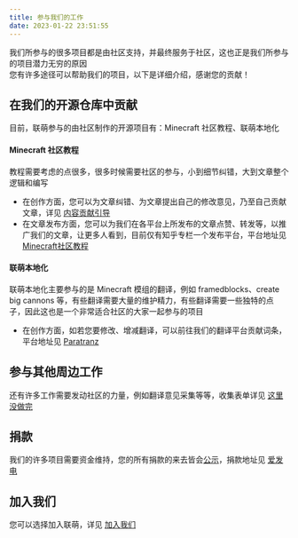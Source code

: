 ```yaml
---
title: 参与我们的工作
date: 2023-01-22 23:51:55
---
```


我们所参与的很多项目都是由社区支持，并最终服务于社区，这也正是我们所参与的项目潜力无穷的原因  
您有许多途径可以帮助我们的项目，以下是详细介绍，感谢您的贡献！

## 在我们的开源仓库中贡献
目前，联萌参与的由社区制作的开源项目有：Minecraft 社区教程、联萌本地化
#### Minecraft 社区教程
教程需要考虑的点很多，很多时候需要社区的参与，小到细节纠错，大到文章整个逻辑和编写  
- 在创作方面，您可以为文章纠错、为文章提出自己的修改意见，乃至自己贡献文章，详见 [内容贡献引导](https://gitee.com/Lianmoe/minecraft-community-tutorial/blob/master/%E5%85%B6%E4%BB%96%E6%95%99%E7%A8%8B/%E5%86%85%E5%AE%B9%E7%BC%96%E5%86%99%E6%8C%87%E5%8D%97.md)  
- 在文章发布方面，您可以为我们在各平台上所发布的文章点赞、转发等，以推广我们的文章，让更多人看到，目前仅有知乎专栏一个发布平台，平台地址见 [Minecraft社区教程](https://www.zhihu.com/column/c_1234517495362920448)  

#### 联萌本地化  
联萌本地化主要参与的是 Minecraft 模组的翻译，例如 framedblocks、create big cannons 等，有些翻译需要大量的维护精力，有些翻译需要一些独特的点子，因此这也是一个非常适合社区的大家一起参与的项目  
- 在创作方面，如若您要修改、增减翻译，可以前往我们的翻译平台贡献词条，平台地址见 [Paratranz](https://paratranz.cn/projects/5752)

## 参与其他周边工作
还有许多工作需要发动社区的力量，例如翻译意见采集等等，收集表单详见 [这里没做完](没做完.com)

## 捐款
我们的许多项目需要资金维持，您的所有捐款的来去皆会[公示](私密马森这里还没做完.com)，捐款地址见 [爱发电](https://afdian.net/a/findream)

## 加入我们
您可以选择加入联萌，详见 [加入我们](/joinus)